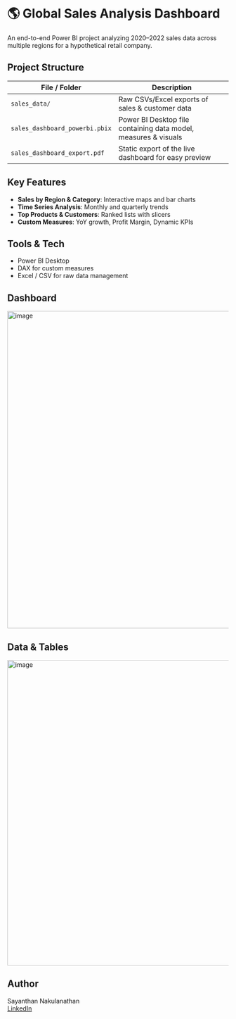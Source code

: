 # 🌎 Global Sales Analysis Dashboard

An end-to-end Power BI project analyzing 2020–2022 sales data across multiple regions for a hypothetical retail company.

## Project Structure

| File / Folder                    | Description                                                   |
|----------------------------------|---------------------------------------------------------------|
| `sales_data/`                    | Raw CSVs/Excel exports of sales & customer data               |
| `sales_dashboard_powerbi.pbix`   | Power BI Desktop file containing data model, measures & visuals |
| `sales_dashboard_export.pdf`     | Static export of the live dashboard for easy preview          |

## Key Features

- **Sales by Region & Category**: Interactive maps and bar charts  
- **Time Series Analysis**: Monthly and quarterly trends  
- **Top Products & Customers**: Ranked lists with slicers  
- **Custom Measures**: YoY growth, Profit Margin, Dynamic KPIs  

## Tools & Tech

- Power BI Desktop  
- DAX for custom measures  
- Excel / CSV for raw data management  

## Dashboard 
<img width="1279" height="721" alt="image" src="https://github.com/user-attachments/assets/6c2025b8-ddc9-4c89-9a2c-fafe9adbe534" />

## Data & Tables
<img width="1491" height="694" alt="image" src="https://github.com/user-attachments/assets/1e47cdc5-d538-4332-9250-71fcb8b31b5c" />

## Author

Sayanthan Nakulanathan  
[LinkedIn](https://www.linkedin.com/in/sayanthan-nakulanathan-54a138351/)  
